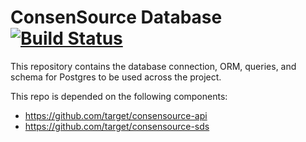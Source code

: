 # ConsenSource Database [![Build Status](https://travis-ci.org/target/consensource-database.svg?branch=master)](https://travis-ci.org/target/consensource-database)

This repository contains the database connection, ORM, queries, and schema for Postgres to be used across the project. 

This repo is depended on the following components: 
- https://github.com/target/consensource-api
- https://github.com/target/consensource-sds

